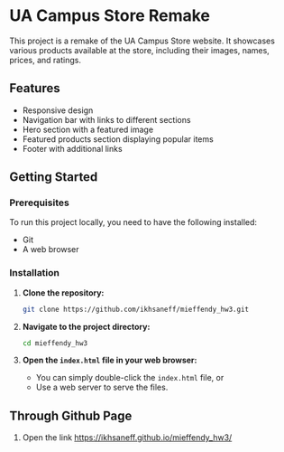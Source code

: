 # UA Campus Store Remake

This project is a remake of the UA Campus Store website. It showcases various products available at the store, including their images, names, prices, and ratings.

## Features
- Responsive design
- Navigation bar with links to different sections
- Hero section with a featured image
- Featured products section displaying popular items
- Footer with additional links

## Getting Started

### Prerequisites
To run this project locally, you need to have the following installed:
- Git
- A web browser

### Installation

1. **Clone the repository:**
    ```bash
    git clone https://github.com/ikhsaneff/mieffendy_hw3.git
    ```

2. **Navigate to the project directory:**
    ```bash
    cd mieffendy_hw3
    ```

3. **Open the `index.html` file in your web browser:**
    - You can simply double-click the `index.html` file, or
    - Use a web server to serve the files.

## Through Github Page

1. Open the link https://ikhsaneff.github.io/mieffendy_hw3/

